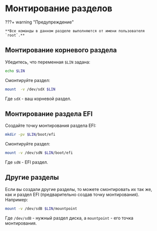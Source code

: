 # Монтирование разделов

???+ warning "Предупреждение"

    **Все команды в данном разделе выполняются от имени пользователя `root`.**

## Монтирование корневого раздела

Убедитесь, что переменная `$LIN` задана:

```bash
echo $LIN
```

Смонтируйте раздел:

```bash
mount  -v /dev/sdX $LIN
```

Где `sdX` - ваш корневой раздел.

## Монтирование раздела EFI

Создайте точку монтирования раздела EFI:

```bash
mkdir -pv $LIN/boot/efi
```

Смонтируйте раздел:

```bash
mount -v /dev/sdN $LIN/boot/efi
```

Где `sdN` - EFI раздел.

## Другие разделы

Если вы создали другие разделы, то можете смонтировать их так же, как и раздел EFI (предварительно создав точку монтирования). Например:

```bash
mount -v /dev/sdB $LIN/mountpoint
```

Где `/dev/sdB` - нужный раздел диска, а `mountpoint` - его точка монтирования.
